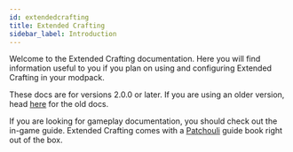 ```yaml
---
id: extendedcrafting
title: Extended Crafting
sidebar_label: Introduction
---
```


Welcome to the Extended Crafting documentation. Here you will find information useful to you if you plan on using and configuring Extended Crafting in your modpack.

These docs are for versions 2.0.0 or later. If you are using an older version, head [here](https://github.com/BlakeBr0/ExtendedCrafting/wiki) for the old docs.

If you are looking for gameplay documentation, you should check out the in-game guide. Extended Crafting comes with a [Patchouli](https://www.curseforge.com/minecraft/mc-mods/patchouli) guide book right out of the box.